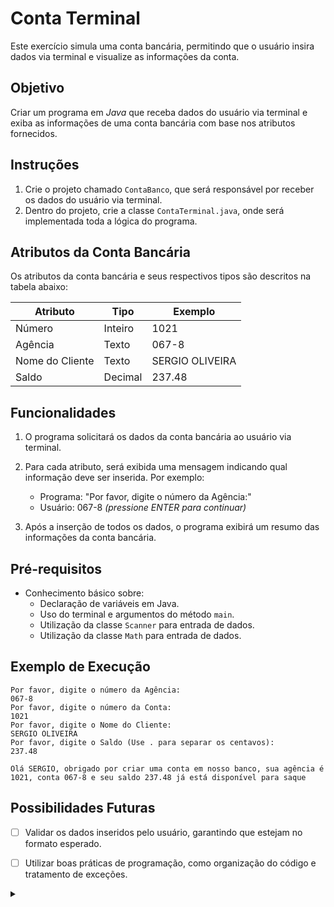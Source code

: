 # Conta Terminal

Este exercício simula uma conta bancária, permitindo que o usuário insira dados via terminal e visualize as informações da conta.

## Objetivo

Criar um programa em _Java_ que receba dados do usuário via terminal e exiba as informações de uma conta bancária com base nos atributos fornecidos.

## Instruções

1. Crie o projeto chamado `ContaBanco`, que será responsável por receber os dados do usuário via terminal.
2. Dentro do projeto, crie a classe `ContaTerminal.java`, onde será implementada toda a lógica do programa.

## Atributos da Conta Bancária

Os atributos da conta bancária e seus respectivos tipos são descritos na tabela abaixo:

| Atributo        | Tipo    | Exemplo         |
| --------------- | ------- | --------------- |
| Número          | Inteiro | 1021            |
| Agência         | Texto   | 067-8           |
| Nome do Cliente | Texto   | SERGIO OLIVEIRA |
| Saldo           | Decimal | 237.48          |

## Funcionalidades

1. O programa solicitará os dados da conta bancária ao usuário via terminal.
2. Para cada atributo, será exibida uma mensagem indicando qual informação deve ser inserida. Por exemplo:

   - Programa: "Por favor, digite o número da Agência:"
   - Usuário: 067-8 _(pressione ENTER para continuar)_

3. Após a inserção de todos os dados, o programa exibirá um resumo das informações da conta bancária.

## Pré-requisitos

- Conhecimento básico sobre:
  - Declaração de variáveis em Java.
  - Uso do terminal e argumentos do método `main`.
  - Utilização da classe `Scanner` para entrada de dados.
  - Utilização da classe `Math` para entrada de dados.

## Exemplo de Execução

```plaintext
Por favor, digite o número da Agência:
067-8
Por favor, digite o número da Conta:
1021
Por favor, digite o Nome do Cliente:
SERGIO OLIVEIRA
Por favor, digite o Saldo (Use . para separar os centavos):
237.48

Olá SERGIO, obrigado por criar uma conta em nosso banco, sua agência é 1021, conta 067-8 e seu saldo 237.48 já está disponível para saque
```

## Possibilidades Futuras

-[ ] Validar os dados inseridos pelo usuário, garantindo que estejam no formato esperado.

-[ ] Utilizar boas práticas de programação, como organização do código e tratamento de exceções.

<details align="left">
  <summary></summary>

- Baseado em <a href="https://github.com/digitalinnovationone/trilha-java-basico/blob/main/desafios/sintaxe/README.md">Trilha Java Básico</a><br>

</details>
